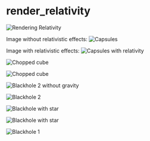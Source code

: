 # render_relativity

![Rendering Relativity](/assets/banner.png)

Image without relativistic effects:
![Capsules](/assets/capsules.png)

Image with relativistic effects:
![Capsules with relativity](/assets/capsules_gravity.png)

![Chopped cube](/assets/chopped_cube.png)

![Chopped cube](/assets/chopped_cube_with_gravity.png)

![Blackhole 2 without gravity](/assets/blackhole2_no_gravity.png)

![Blackhole 2](/assets/blackhole2.png)

![Blackhole with star](/assets/blackhole_with_star.png)

![Blackhole with star](/assets/blackhole_with_star_no_gravity.png)

![Blackhole 1](/assets/blackhole1.png)


